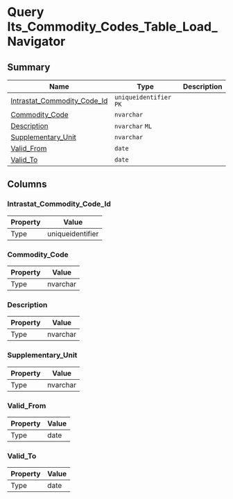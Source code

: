 # Query Its_Commodity_Codes_Table_Load_Navigator


## Summary

| Name | Type | Description |
| - | - | --- |
|[Intrastat_Commodity_Code_Id](#intrastat_commodity_code_id)|`uniqueidentifier` `PK`||
|[Commodity_Code](#commodity_code)|`nvarchar` ||
|[Description](#description)|`nvarchar` `ML`||
|[Supplementary_Unit](#supplementary_unit)|`nvarchar` ||
|[Valid_From](#valid_from)|`date` ||
|[Valid_To](#valid_to)|`date` ||

## Columns

### Intrastat_Commodity_Code_Id

| Property | Value |
| - | - |
|Type|uniqueidentifier|

### Commodity_Code

| Property | Value |
| - | - |
|Type|nvarchar|

### Description

| Property | Value |
| - | - |
|Type|nvarchar|

### Supplementary_Unit

| Property | Value |
| - | - |
|Type|nvarchar|

### Valid_From

| Property | Value |
| - | - |
|Type|date|

### Valid_To

| Property | Value |
| - | - |
|Type|date|



